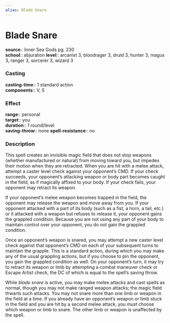 ```yaml
---
alias: Blade Snare
---
```


# Blade Snare 

**source**:: Inner Sea Gods pg. 230  
**school**:: abjuration
**level**:: arcanist 3, bloodrager 3, druid 3, hunter 3, magus 3, ranger 3, sorcerer 3, wizard 3

### Casting 

**casting-time**:: 1 standard action  
**components**:: V, S

### Effect 

**range**:: personal  
**target**:: you  
**duration**:: 1 round/level  
**saving-throw**:: none
**spell-resistance**:: no

### Description 

This spell creates an invisible magic field that does not stop weapons (whether manufactured or natural) from moving toward you, but impedes their motion when they are retracted. When you are hit with a melee attack, attempt a caster level check against your opponent’s CMD. If your check succeeds, your opponent’s attacking weapon or body part becomes caught in the field, as if magically affixed to your body. If your check fails, your opponent may retract its weapon.  
  
If your opponent’s melee weapon becomes trapped in the field, the opponent may release the weapon and move away from you. If your opponent attacked with a part of its body (such as a fist, a horn, a tail, etc.) or it attacked with a weapon but refuses to release it, your opponent gains the grappled condition. Because you are not using any part of your body to maintain control over your opponent, you do not gain the grappled condition.  
  
Once an opponent’s weapon is snared, you may attempt a new caster level check against that opponent’s CMD on each of your subsequent turns to maintain the grapple. This is a standard action, during which you may make any of the usual grappling actions, but if you choose to pin the opponent, you gain the grappled condition as well. On your opponent’s turn, it may try to retract its weapon or limb by attempting a combat maneuver check or Escape Artist check, the DC of which is equal to the spell’s saving throw.  
  
While *blade snare* is active, you may make melee attacks and cast spells as normal, though you may not make ranged weapon attacks; the magic field thwarts such attacks. You may not snare more than one limb or weapon in the field at a time. If you already have an opponent’s weapon or limb stuck in the field and you are hit by a second melee attack, you must choose which weapon or limb to snare. The other limb or weapon is unaffected by the spell.
